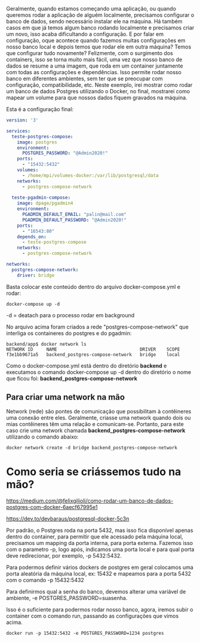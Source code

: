 Geralmente, quando estamos começando uma aplicação, ou quando queremos rodar a aplicação de alguém localmente, precisamos configurar o banco de dados, sendo necessário instalar ele na máquina. Há também casos em que já temos algum banco rodando localmente e precisamos criar um novo, isso acaba dificultando a configuração.
E por falar em configuração, oque acontece quando fazemos muitas configurações em nosso banco local e depois temos que rodar ele em outra máquina? Temos que configurar tudo novamente?
Felizmente, com o surgimento dos containers, isso se torna muito mais fácil, uma vez que nosso banco de dados se resume a uma imagem, que roda em um container juntamente com todas as configurações e dependências. Isso permite rodar nosso banco em diferentes ambientes, sem ter que se preocupar com configuração, compatibilidade, etc.
Neste exemplo, irei mostrar como rodar um banco de dados Postgres utilizando o Docker, no final, mostrarei como mapear um volume para que nossos dados fiquem gravados na máquina.

Esta é a configuração final:

```yml
version: '3'

services:
  teste-postgres-compose:
    image: postgres
    environment:
      POSTGRES_PASSWORD: "@Admin2020!"
    ports:
      - "15432:5432"
    volumes:
      - /home/mpi/volumes-docker:/var/lib/postgresql/data 
    networks:
      - postgres-compose-network
      
  teste-pgadmin-compose:
    image: dpage/pgadmin4
    environment:
      PGADMIN_DEFAULT_EMAIL: "palin@mail.com"
      PGADMIN_DEFAULT_PASSWORD: "@Admin2020!"
    ports:
      - "16543:80"
    depends_on:
      - teste-postgres-compose
    networks:
      - postgres-compose-network

networks: 
  postgres-compose-network:
    driver: bridge

```

Basta colocar este conteúdo dentro do arquivo docker-compose.yml
e rodar:

```
docker-compose up -d
```

-d = deatach para o processo rodar em background

No arquivo acima foram criados a rede "postgres-compose-network" que interliga os containeres do postgres e do pgadmin:

```
backend/app$ docker network ls
NETWORK ID     NAME                               DRIVER    SCOPE
f3e1bb9671a5   backend_postgres-compose-network   bridge    local
```

Como o docker-compose.yml está dentro do diretório **backend** e executamos o comando docker-compose up -d dentro do diretório o nome que ficou foi: **backend_postgres-compose-network**

## Para criar uma network na mão

Network (rede) são pontes de comunicação que possibilitam à contêineres uma conexão entre eles. Geralmente, criasse uma network quando dois ou mias contêineres têm uma relação e comunicam-se. Portanto, para este caso crie uma network chamada **backend_postgres-compose-network** utilizando o comando abaixo:

```
docker network create -d bridge backend_postgres-compose-network
```

# Como seria se criássemos tudo na mão?

https://medium.com/@felixgilioli/como-rodar-um-banco-de-dados-postgres-com-docker-6aecf67995e1

https://dev.to/devbaraus/postgresql-docker-5c3n

Por padrão, o Postgres roda na porta 5432, mas isso fica disponível apenas dentro do container, para permitir que ele acessado pela máquina local, precisamos um mapping da porta interna, para porta externa. Fazemos isso com o parametro -p, logo após, indicamos uma porta local e para qual porta deve redirecionar, por exemplo, -p 5432:5432.

Para podermos definir vários dockers de postgres em geral colocamos uma porta aleatória da máquina local, ex: 15432 e mapeamos para a porta 5432 com o comando -p 15432:5432

Para definirmos qual a senha do banco, devemos alterar uma variável de ambiente, -e POSTGRES_PASSWORD=suasenha.

Isso é o suficiente para podermos rodar nosso banco, agora, iremos subir o container com o comando run, passando as configurações que vimos acima.

```
docker run -p 15432:5432 -e POSTGRES_PASSWORD=1234 postgres
```


